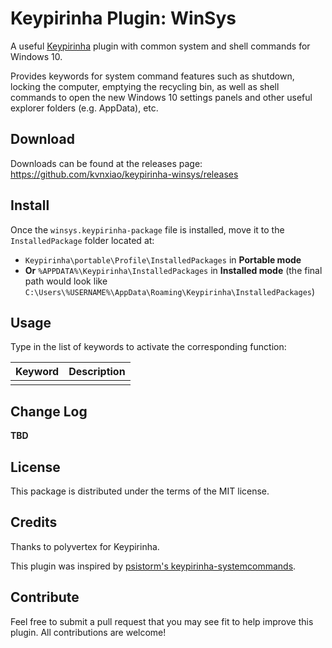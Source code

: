 # Keypirinha Plugin: WinSys

A useful [Keypirinha](http://keypirinha.com) plugin with common system and shell commands for Windows 10.

Provides  keywords for system command features such as shutdown, locking the computer,
emptying the recycling bin, as well as shell commands to open the new Windows 10
settings panels and other useful explorer folders (e.g. AppData), etc.


## Download

Downloads can be found at the releases page:
https://github.com/kvnxiao/keypirinha-winsys/releases


## Install

Once the `winsys.keypirinha-package` file is installed,
move it to the `InstalledPackage` folder located at:

* `Keypirinha\portable\Profile\InstalledPackages` in **Portable mode**
* **Or** `%APPDATA%\Keypirinha\InstalledPackages` in **Installed mode** (the
  final path would look like
  `C:\Users\%USERNAME%\AppData\Roaming\Keypirinha\InstalledPackages`)


## Usage

Type in the list of keywords to activate the corresponding function:

|  Keyword |  Description |
|----------|--------------|
|          |              |

## Change Log

**TBD**


## License

This package is distributed under the terms of the MIT license.


## Credits

Thanks to polyvertex for Keypirinha.

This plugin was inspired by [psistorm's keypirinha-systemcommands](https://github.com/psistorm/keypirinha-systemcommands).


## Contribute

Feel free to submit a pull request that you may see fit to help improve this plugin. All contributions are welcome!
